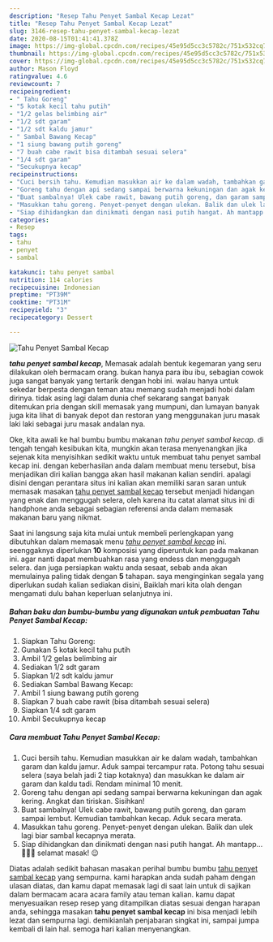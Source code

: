 ```yaml
---
description: "Resep Tahu Penyet Sambal Kecap Lezat"
title: "Resep Tahu Penyet Sambal Kecap Lezat"
slug: 3146-resep-tahu-penyet-sambal-kecap-lezat
date: 2020-08-15T01:41:41.378Z
image: https://img-global.cpcdn.com/recipes/45e95d5cc3c5782c/751x532cq70/tahu-penyet-sambal-kecap-foto-resep-utama.jpg
thumbnail: https://img-global.cpcdn.com/recipes/45e95d5cc3c5782c/751x532cq70/tahu-penyet-sambal-kecap-foto-resep-utama.jpg
cover: https://img-global.cpcdn.com/recipes/45e95d5cc3c5782c/751x532cq70/tahu-penyet-sambal-kecap-foto-resep-utama.jpg
author: Mason Floyd
ratingvalue: 4.6
reviewcount: 7
recipeingredient:
- " Tahu Goreng"
- "5 kotak kecil tahu putih"
- "1/2 gelas belimbing air"
- "1/2 sdt garam"
- "1/2 sdt kaldu jamur"
- " Sambal Bawang Kecap"
- "1 siung bawang putih goreng"
- "7 buah cabe rawit bisa ditambah sesuai selera"
- "1/4 sdt garam"
- "Secukupnya kecap"
recipeinstructions:
- "Cuci bersih tahu. Kemudian masukkan air ke dalam wadah, tambahkan garam dan kaldu jamur. Aduk sampai tercampur rata. Potong tahu sesuai selera (saya belah jadi 2 tiap kotaknya) dan masukkan ke dalam air garam dan kaldu tadi. Rendam minimal 10 menit."
- "Goreng tahu dengan api sedang sampai berwarna kekuningan dan agak kering. Angkat dan tiriskan. Sisihkan!"
- "Buat sambalnya! Ulek cabe rawit, bawang putih goreng, dan garam sampai lembut. Kemudian tambahkan kecap. Aduk secara merata."
- "Masukkan tahu goreng. Penyet-penyet dengan ulekan. Balik dan ulek lagi biar sambal kecapnya merata."
- "Siap dihidangkan dan dinikmati dengan nasi putih hangat. Ah mantapp... 🤤🤤🤤 selamat masak! 😉"
categories:
- Resep
tags:
- tahu
- penyet
- sambal

katakunci: tahu penyet sambal 
nutrition: 114 calories
recipecuisine: Indonesian
preptime: "PT39M"
cooktime: "PT31M"
recipeyield: "3"
recipecategory: Dessert

---
```



![Tahu Penyet Sambal Kecap](https://img-global.cpcdn.com/recipes/45e95d5cc3c5782c/751x532cq70/tahu-penyet-sambal-kecap-foto-resep-utama.jpg)

<b><i>tahu penyet sambal kecap</i></b>, Memasak adalah bentuk kegemaran yang seru dilakukan oleh bermacam orang. bukan hanya para ibu ibu, sebagian cowok juga sangat banyak yang tertarik dengan hobi ini. walau hanya untuk sekedar berpesta dengan teman atau memang sudah menjadi hobi dalam dirinya. tidak asing lagi dalam dunia chef sekarang sangat banyak ditemukan pria dengan skill memasak yang mumpuni, dan lumayan banyak juga kita lihat di banyak depot dan restoran yang menggunakan juru masak laki laki sebagai juru masak andalan nya.



Oke, kita awali ke hal bumbu bumbu makanan <i>tahu penyet sambal kecap</i>. di tengah tengah kesibukan kita, mungkin akan terasa menyenangkan jika sejenak kita menyisihkan sedikit waktu untuk membuat tahu penyet sambal kecap ini. dengan keberhasilan anda dalam membuat menu tersebut, bisa menjadikan diri kalian bangga akan hasil makanan kalian sendiri. apalagi disini dengan perantara situs ini kalian akan memiliki saran saran untuk memasak masakan <u>tahu penyet sambal kecap</u> tersebut menjadi hidangan yang enak dan menggugah selera, oleh karena itu catat alamat situs ini di handphone anda sebagai sebagian referensi anda dalam memasak makanan baru yang nikmat.


Saat ini langsung saja kita mulai untuk membeli perlengkapan yang dibutuhkan dalam memasak menu <u><i>tahu penyet sambal kecap</i></u> ini. seenggaknya diperlukan <b>10</b> komposisi yang diperuntuk kan pada makanan ini. agar nanti dapat membuahkan rasa yang endess dan menggugah selera. dan juga persiapkan waktu anda sesaat, sebab anda akan memulainya paling tidak dengan <b>5</b> tahapan. saya menginginkan segala yang diperlukan sudah kalian sediakan disini, Baiklah mari kita olah dengan mengamati dulu bahan keperluan selanjutnya ini.

<!--inarticleads1-->

##### Bahan baku dan bumbu-bumbu yang digunakan untuk pembuatan Tahu Penyet Sambal Kecap:

1. Siapkan  Tahu Goreng:
1. Gunakan 5 kotak kecil tahu putih
1. Ambil 1/2 gelas belimbing air
1. Sediakan 1/2 sdt garam
1. Siapkan 1/2 sdt kaldu jamur
1. Sediakan  Sambal Bawang Kecap:
1. Ambil 1 siung bawang putih goreng
1. Siapkan 7 buah cabe rawit (bisa ditambah sesuai selera)
1. Siapkan 1/4 sdt garam
1. Ambil Secukupnya kecap




<!--inarticleads2-->

##### Cara membuat Tahu Penyet Sambal Kecap:

1. Cuci bersih tahu. Kemudian masukkan air ke dalam wadah, tambahkan garam dan kaldu jamur. Aduk sampai tercampur rata. Potong tahu sesuai selera (saya belah jadi 2 tiap kotaknya) dan masukkan ke dalam air garam dan kaldu tadi. Rendam minimal 10 menit.
1. Goreng tahu dengan api sedang sampai berwarna kekuningan dan agak kering. Angkat dan tiriskan. Sisihkan!
1. Buat sambalnya! Ulek cabe rawit, bawang putih goreng, dan garam sampai lembut. Kemudian tambahkan kecap. Aduk secara merata.
1. Masukkan tahu goreng. Penyet-penyet dengan ulekan. Balik dan ulek lagi biar sambal kecapnya merata.
1. Siap dihidangkan dan dinikmati dengan nasi putih hangat. Ah mantapp... 🤤🤤🤤 selamat masak! 😉




Diatas adalah sedikit bahasan masakan perihal bumbu bumbu <u>tahu penyet sambal kecap</u> yang sempurna. kami harapkan anda sudah paham dengan ulasan diatas, dan kamu dapat memasak lagi di saat lain untuk di sajikan dalam bermacam acara acara family atau teman kalian. kamu dapat menyesuaikan resep resep yang ditampilkan diatas sesuai dengan harapan anda, sehingga masakan <b>tahu penyet sambal kecap</b> ini bisa menjadi lebih lezat dan sempurna lagi. demikianlah penjabaran singkat ini, sampai jumpa kembali di lain hal. semoga hari kalian menyenangkan.

